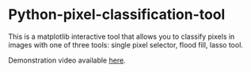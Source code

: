 # Python-pixel-classification-tool
This is a matplotlib interactive tool that allows you to classify pixels in images with one of three tools: single pixel selector, flood fill, lasso tool.

Demonstration video available <a href="https://youtu.be/3B6FFHks2xc">here<a>.
